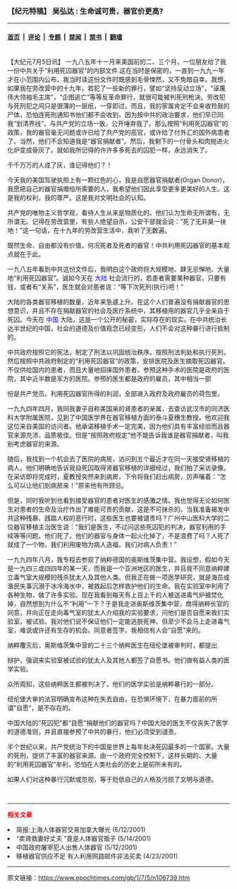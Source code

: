 ### 【纪元特稿】 吴弘达 : 生命诚可贵，器官价更高?

---

#### [首页](../../../..?n106739) &nbsp;|&nbsp; [评论](../../../../../epoch-comment?n106739) &nbsp;|&nbsp; [专题](../../../../../epoch-special?n106739) &nbsp;|&nbsp; [禁闻](../../../../../epoch-news?n106739) &nbsp;|&nbsp; [禁书](../../../../../books?n106739) &nbsp;|&nbsp; [翻墙](https://github.com/gfw-breaker/nogfw/blob/master/README.md?n106739)


<div class="post_content" id="artbody" itemprop="articleBody">
 <!-- article content begin -->
 <p>
  <font color="#ffffff">
   (http://www.epochtimes.com)
  </font>
  <br/>
  【大纪元7月5日讯】 一九八五年十一月来美国前的二、三个月，一位朋友给了我一份中共关于“利用死囚器官”的内部文件.这在当时是保密的，一直到一九九一年才在小范围内公布。我当时读这份文件时既感到毛骨悚然，又不免暗自幸。我想，如果我在劳改营中的十九年，若犯了一些新的罪行，譬如“坚持反动立场”，“诬蔑伟大领袖毛主席”，“企图逃亡”等等反革命罪行，就很可能被判死刑枪决。劳改犯与死刑犯之间只是很薄的一层纸，一穿即过。而且，我的家属肯定不会来收殓我的尸体，恐怕连死刑通知书他们都不会收到，因为按中共的政治要求，他们早已同我“划清界线”，与共产党的立场一致，公开唾弃我了。那么按照“利用死囚器官”的政策，我的器官毫无问题或许已给了共产党的高官，或许给了付外汇的国外病患者了。当然，他们不会知道我是“器官捐献者”。然后，我剩下的一付骨头和肉抛进火化炉变成骨灰了。就如我所记得的许许多多死去的囚犯一样，永远消失了。
 </p>
 <p>
  千千万万的人成了灰，谁记得他们？！
 </p>
 <p>
  今天我的美国驾驶执照上有一颗红色的心，我是自愿器官捐献者(Organ Donor)，我愿把自己的器官捐赠给所需要的人，我希望他们因此享受更多更美好的人生。这是我的权利，我的尊严。这是我对文明社会的认知。
 </p>
 <p>
  共产党的唯物主义哲学观，看待人生从来是物质化的。他们认为生命无所谓有，无所谓无。记得在劳改营里，有些人绝望自杀，公安干部就会说：“死了无非臭一块地！”这一句话，在十九年的劳改营生活中，我听了无数遍。
 </p>
 <p>
  既然生命、自由都没有价值，何况死者及死者的器官！中共利用死囚器官的基本观点就在于此。
 </p>
 <p>
  一九八五年看到中共这份文件后，我明白这个政府将大规模地、肆无忌惮地、大量地“利用死囚器官”。诚如今天在
  <ok href="http://www3.epochtimes.com/news/epochnews/main/2.html">
   <font color="blue">
    大陆
   </font>
  </ok>
  社会流行的，若患者需要某种器官，只要有钱，或者有“关系”，医生就会对患者说：“等下次死刑(执行)吧！”
 </p>
 <p>
  大陆的各类器官移植的数量，近年来急遽上升。在这个人们普遍没有捐献器官的思想意识，并且不存在捐献器官的社会及医疗系统中，其移植用的器官几乎全来自于死囚。今天在
  <ok href="http://www3.epochtimes.com/news/epochnews/main/2.html">
   <font color="blue">
    中国
   </font>
  </ok>
  大陆，这是一个公开的秘密，实际存在的现实。在中共统治长达半世纪的中国，社会的道德及价值观念已经变形，人们不会对这种暴行进行抵制的。
 </p>
 <p>
  中共政府按照它的宪法，制定了刑法以巩固统治秩序。按照刑法判处和执行死刑，然后按照中共政府制定的“利用死囚器官”的政策，安排医院及医生摘取死囚器官。不仅供给国内的患者，而且大量地招徕国外患者。参预这种手术的医院是政府的医院，其中近半数是军方的医院。参预的医生都是政府的雇员，其中相当一部
 </p>
 <p>
  份是共产党员。利用死囚器官所得的利润，全部进入政府及政府雇员的荷包里。
 </p>
 <p>
  一九九四年四月，我同我妻子自称美国来的肾患者的亲属，去查访武汉市的同济医科大学附属医院，见到了中国医学界在器官移植方面的泰斗夏穗生教授。他欢迎我这位来自美国的访问者。他承诺移植手术一定完美，因为他们具有丰富经验而且器官来源充沛，品质极佳。但是“按照政府规定”他不能告诉我谁是器官捐献者，叫我别考虑器官的来源。
 </p>
 <p>
  随后，我找到一个机会去了医院的病房，访问到五个最近才在同一天接受肾移植的病人。他们明确地告诉我自死囚取得肾器官移植的详细经过，我们拍了采访录像。在采访即将完成时，夏教授突然来到病房，下令将我们赶出病房，厉声嚷着：“怎么可以让他们到病房来！”原来他有所顾忌。
 </p>
 <p>
  但是，同时我听到也看到接受器官的患者对医生的感激之情。我也觉得无论如何医生对患者的生命及治疗作出了难能可贵的贡献，这是不可抹杀的。当我准备揭发中共这种残暴、践踏人权的恶行时，这些医生也要被谴责吗？广州中山医科大学的二位器官移植主治医生说：“我们是医生，不过问这些死囚犯的判决，器官利用的手续等等问题。他们死了，他们的器官与身体一起火化掉了，不是浪费了吗？人死了就成了一个物，我们利用废物为病人造福，我们对病人负责！”
 </p>
 <p>
  一九九四年八月，我专程去参观了纳粹德国的奥斯维茨集中营。我设想，假如今天是一九四三或四四年的某一天，而我是一个亚洲地区的医生，并且我不同意纳粹建立毒气室大规模的残杀犹太人及其他人类。但我正在做一项医学研究，就是海员或渔民失事沉溺于冰冷海水中，被救起后怎样救护他们的生命。我在实验室中利用了各种生物，做了许多实验。现在我看到每天有上百上千的人被送进毒气炉被焚化掉，自然想到为什么不“利用”一下？于是我走进奥斯维茨集中营，商得纳粹长官的同意，并向正在走向毒气室的犹太人介绍我的实验要求，问他们是否自愿来我们实验室，被试验。我对他们说不保证他们一定能逃脱死神，但至少不会马上走进毒气室，难说或许还有生存的机会。同意者签字。我相信有人会“自愿”来的。
 </p>
 <p>
  纳粹覆灭后，奥斯维茨集中营的二十三个纳粹医生在纽伦堡被审判时，都提出
 </p>
 <p>
  辩护，强调来实验室被试验的犹太人及其他人都签了自愿书。他们做有益人类的医学实验。
 </p>
 <p>
  众所周知，这些纳粹医生都被判决了，他们的医学实验是纳粹暴行的一部分。
 </p>
 <p>
  纽伦堡大审的法官明确宣布这种在失去自由，在恐惧环境下，在暴力面前的所谓“自愿”，是不存在的。
 </p>
 <p>
  中国大陆的“死囚犯”都“自愿”捐献他们的器官吗？中国大陆的医生不仅丧失了医学的道德准则，并且直接参预了中共的暴行，他们必须受到谴责。
 </p>
 <p>
  半个世纪以来，共产党统治下的中国是世界上每年处决死囚最多的一个国家。大量的死刑，提供了丰富的器官来源。由一个政府完全控制下，这样长期的、大量的“利用死囚器官”牟利，恐怕在人类社会的历史上是前所未有的。
 </p>
 <p>
  如果人们对这种暴行沉默或忽视，等于贬低自己的人格及污损了文明与道德。
 </p>
 <p>
  <p>
   <font color="#ffffff">
    (http://www.dajiyuan.com)
   </font>
  </p>
  <hr/>
  <p>
   <b>
    <font color="red">
     相关文章
    </font>
   </b>
   <br/>
  </p>
  <li>
   <ok href="newscontent.asp?ID=98362" target="_blank">
    简报:上海人体器官交易加拿大曝光
   </ok>
   (6/12/2001)
   <li>
    <ok href="newscontent.asp?ID=88245" target="_blank">
     “卖肾救妻好丈夫 ”竟是人体器官贩子
    </ok>
    (5/14/2001)
    <li>
     <ok href="newscontent.asp?ID=87688" target="_blank">
      中国政府屠宰犯人出售人体器官
     </ok>
     (5/12/2001)
     <li>
      <ok href="newscontent.asp?ID=79939" target="_blank">
       移植器官供应不足  有人利用网路邮件非法买卖
      </ok>
      (4/23/2001)
      <br/>
      <!-- article content end -->
      <div id="below_article_ad">
      </div>
     </li>
    </li>
   </li>
  </li>
 </p>
</div>


---

原文链接：https://www.epochtimes.com/gb/1/7/5/n106739.htm